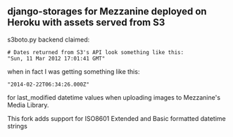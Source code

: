 ## django-storages for Mezzanine deployed on Heroku with assets served from S3

s3boto.py backend claimed: 

    # Dates returned from S3's API look something like this:
    "Sun, 11 Mar 2012 17:01:41 GMT"

when in fact I was getting something like this:

    "2014-02-22T06:34:26.000Z"

for last_modified datetime values when uploading images to Mezzanine's Media Library.

This fork adds support for ISO8601 Extended and Basic formatted datetime strings
